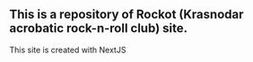 ## This is a repository of Rockot (Krasnodar acrobatic rock-n-roll club) site.

This site is created with NextJS
